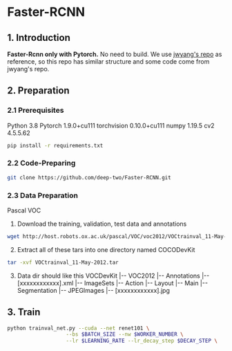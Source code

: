 # Faster-RCNN

## 1. Introduction
**Faster-Rcnn only with Pytorch.** No need to build.
We use [jwyang's repo](https://github.com/jwyang/faster-rcnn.pytorch) as reference, so this repo has similar structure and some code come from jwyang's repo. 

## 2. Preparation
### 2.1 Prerequisites
Python 3.8
Pytorch 1.9.0+cu111
torchvision 0.10.0+cu111
numpy 1.19.5
cv2 4.5.5.62

```bash
pip install -r requirements.txt
```

### 2.2 Code-Preparing
```bash
git clone https://github.com/deep-two/Faster-RCNN.git
```

### 2.3 Data Preparation
Pascal VOC
1. Download the training, validation, test data and annotations
```bash
wget http://host.robots.ox.ac.uk/pascal/VOC/voc2012/VOCtrainval_11-May-2012.tar
```

2. Extract all of these tars into one directory named COCODevKit
 ```bash
 tar -xvf VOCtrainval_11-May-2012.tar
 ```
3. Data dir should like this
   VOCDevKit
        |-- VOC2012
                |-- Annotations
                        |-- [xxxxxxxxxxxx].xml
                |-- ImageSets
                        |-- Action
                        |-- Layout
                        |-- Main
                        |-- Segmentation
                |-- JPEGImages
                        |-- [xxxxxxxxxxxx].jpg

## 3. Train
```bash
python trainval_net.py --cuda --net renet101 \
                   --bs $BATCH_SIZE --nw $WORKER_NUMBER \
                   --lr $LEARNING_RATE --lr_decay_step $DECAY_STEP \
```